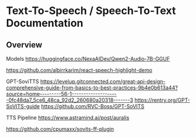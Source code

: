# Text-To-Speech / Speech-To-Text Documentation

## Overview


Models
    https://huggingface.co/NexaAIDev/Qwen2-Audio-7B-GGUF

https://github.com/albirrkarim/react-speech-highlight-demo


GPT-SoviTTS
https://levelup.gitconnected.com/great-api-design-comprehensive-guide-from-basics-to-best-practices-9b4e0b613a44?source=home---------56-1--------------------0fc48da7_5ce6_48ca_92d2_260680a20318-------3
https://rentry.org/GPT-SoVITS-guide
https://github.com/RVC-Boss/GPT-SoVITS


TTS Pipeline
    https://www.astramind.ai/post/auralis

https://github.com/cpumaxx/sovits-ff-plugin